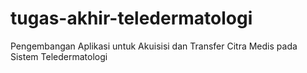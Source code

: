 # tugas-akhir-teledermatologi
Pengembangan Aplikasi untuk Akuisisi dan Transfer Citra Medis pada Sistem Teledermatologi
